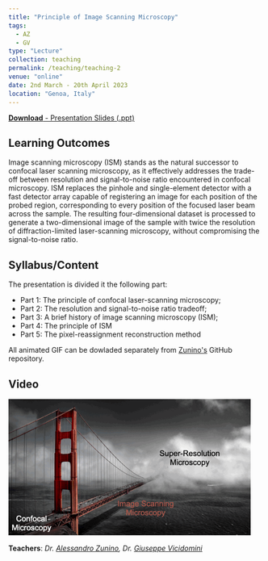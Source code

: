 ```yaml
---
title: "Principle of Image Scanning Microscopy"
tags:
  - AZ
  - GV
type: "Lecture"
collection: teaching
permalink: /teaching/teaching-2
venue: "online"
date: 2nd March - 20th April 2023
location: "Genoa, Italy"
---
```


[**Download** - Presentation Slides (.ppt)](https://doi.org/10.6084/m9.figshare.24881685.v1)

## Learning Outcomes
Image scanning microscopy (ISM) stands as the natural successor to confocal laser scanning microscopy, as it effectively addresses the trade-off between resolution and signal-to-noise ratio encountered in confocal microscopy. ISM replaces the pinhole and single-element detector with a fast detector array capable of registering an image for each position of the probed region, corresponding to every position of the focused laser beam across the sample. The resulting four-dimensional dataset is processed to generate a two-dimensional image of the sample with twice the resolution of diffraction-limited laser-scanning microscopy, without compromising the signal-to-noise ratio. 

## Syllabus/Content
The presentation is divided it the following part:
- Part 1: The principle of confocal laser-scanning microscopy;
- Part 2: The resolution and signal-to-noise ratio tradeoff;
- Part 3: A brief history of image scanning microscopy (ISM);
- Part 4: The principle of ISM
- Part 5: The pixel-reassignment reconstruction method
  
All animated GIF can be dowladed separately from [Zunino's](https://github.com/Alessandro-Zunino/microscopy-animations) GitHub repository.

## Video
<img width="480" height="270" controls="controls" class="align-center" src="/videos/VicidominiG_ISM_Principles.gif"/>

**Teachers**: *Dr. [Alessandro Zunino](https://vicidominilab.github.io/team/AZ/), Dr. [Giuseppe Vicidomini](https://vicidominilab.github.io/team/GV/)*
